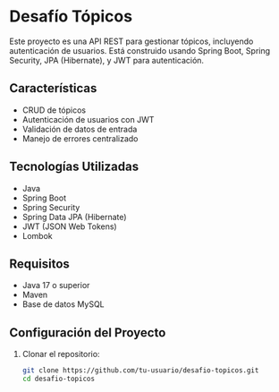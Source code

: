 # Desafío Tópicos

Este proyecto es una API REST para gestionar tópicos, incluyendo autenticación de usuarios. Está construido usando Spring Boot, Spring Security, JPA (Hibernate), y JWT para autenticación.

## Características

- CRUD de tópicos
- Autenticación de usuarios con JWT
- Validación de datos de entrada
- Manejo de errores centralizado

## Tecnologías Utilizadas

- Java
- Spring Boot
- Spring Security
- Spring Data JPA (Hibernate)
- JWT (JSON Web Tokens)
- Lombok

## Requisitos

- Java 17 o superior
- Maven
- Base de datos MySQL

## Configuración del Proyecto

1. Clonar el repositorio:
   ```sh
   git clone https://github.com/tu-usuario/desafio-topicos.git
   cd desafio-topicos
